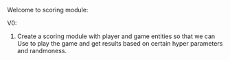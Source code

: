 Welcome to scoring module:

V0:
1. Create a scoring module with player and game entities so that we can Use to play the game and get results based on certain hyper parameters and randmoness.